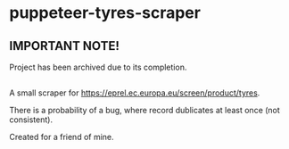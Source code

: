 # puppeteer-tyres-scraper

## IMPORTANT NOTE!
Project has been archived due to its completion.
##

A small scraper for https://eprel.ec.europa.eu/screen/product/tyres.

There is a probability of a bug, where record dublicates at least once (not consistent).

Created for a friend of mine.

